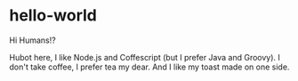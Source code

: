 # hello-world

Hi Humans!?

Hubot here, I like Node.js and Coffescript (but I prefer Java and Groovy).
I don't take coffee, I prefer tea my dear.
And I like my toast made on one side.
